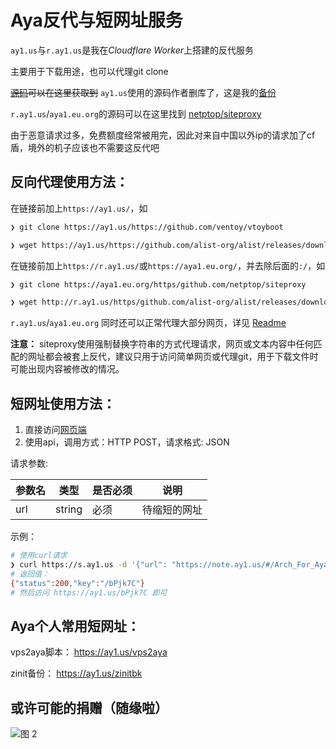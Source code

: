 # Aya反代与短网址服务

`ay1.us`与`r.ay1.us`是我在*Cloudflare Worker*上搭建的反代服务

主要用于下载用途，也可以代理git clone

~~[源码](https://gitlab.com/NickCao/experiments/-/blob/master/workers/r.js)可以在这里获取到~~ `ay1.us`使用的源码作者删库了，这是我的[备份](https://fars.ee/YMpg/js)

`r.ay1.us`/`aya1.eu.org`的源码可以在这里找到 [netptop/siteproxy](https://github.com/netptop/siteproxy)

由于恶意请求过多，免费额度经常被用完，因此对来自中国以外ip的请求加了cf盾，境外的机子应该也不需要这反代吧

## 反向代理使用方法：

在链接前加上`https://ay1.us/`，如

```bash
❯ git clone https://ay1.us/https://github.com/ventoy/vtoyboot

❯ wget https://ay1.us/https://github.com/alist-org/alist/releases/download/v3.7.2/alist-linux-amd64.tar.gz
```

在链接前加上`https://r.ay1.us/`或`https://aya1.eu.org/`，并去除后面的`:/`，如

```bash
❯ git clone https://aya1.eu.org/https/github.com/netptop/siteproxy

❯ wget http://r.ay1.us/https/github.com/alist-org/alist/releases/download/v3.7.2/alist-linux-amd64.tar.gz
```

`r.ay1.us`/`aya1.eu.org` 同时还可以正常代理大部分网页，详见 [Readme](https://github.com/netptop/siteproxy/blob/master/README.md)

**注意：** siteproxy使用强制替换字符串的方式代理请求，网页或文本内容中任何匹配的网址都会被套上反代，建议只用于访问简单网页或代理git，用于下载文件时可能出现内容被修改的情况。

## 短网址使用方法：
1. 直接访问[网页端](https://s.ay1.us/)
2. 使用api，调用方式：HTTP POST，请求格式: JSON

请求参数:

| 参数名 | 类型   | 是否必须 | 说明         |
| ------ | ------ | -------- | ------------ |
| url    | string | 必须     | 待缩短的网址 |

示例：

```bash
# 使用curl请求
❯ curl https://s.ay1.us -d '{"url": "https://note.ay1.us/#/Arch_For_Aya"}'
# 返回值：
{"status":200,"key":"/bPjk7C"}
# 然后访问 https://ay1.us/bPjk7C 即可
```

## Aya个人常用短网址：

vps2aya脚本：
https://ay1.us/vps2aya

zinit备份：
https://ay1.us/zinitbk


## 或许可能的捐赠（随缘啦）
![图 2](/pic/qc.jpg)